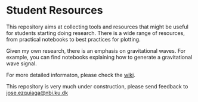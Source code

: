 # Student Resources

This repository aims at collecting tools and resources that might be useful for students starting doing research. 
There is a wide range of resources, from practical notebooks to best practices for plotting.

Given my own research, there is an emphasis on gravitational waves. For example, you can find notebooks explaining how to generate a gravitational wave signal. 

For more detailed informaton, please check the [wiki](https://github.com/ezquiaga/student_resources/wiki).

This repository is very much under construction, please send feedback to jose.ezquiaga@nbi.ku.dk